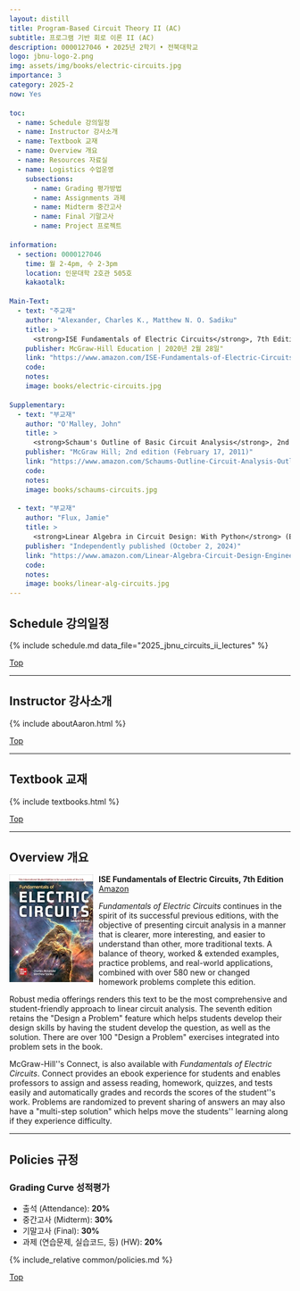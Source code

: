 ```yaml
---
layout: distill
title: Program-Based Circuit Theory II (AC)
subtitle: 프로그램 기반 회로 이론 II (AC)
description: 0000127046 • 2025년 2학기 • 전북대학교
logo: jbnu-logo-2.png
img: assets/img/books/electric-circuits.jpg
importance: 3
category: 2025-2
now: Yes

toc:
  - name: Schedule 강의일정
  - name: Instructor 강사소개
  - name: Textbook 교재
  - name: Overview 개요
  - name: Resources 자료실
  - name: Logistics 수업운영
    subsections:
      - name: Grading 평가방법
      - name: Assignments 과제
      - name: Midterm 중간고사
      - name: Final 기말고사
      - name: Project 프로젝트

information:
  - section: 0000127046
    time: 월 2-4pm, 수 2-3pm
    location: 인문대학 2호관 505호
    kakaotalk:

Main-Text:
  - text: "주교재"
    author: "Alexander, Charles K., Matthew N. O. Sadiku"
    title: >
      <strong>ISE Fundamentals of Electric Circuits</strong>, 7th Edition
    publisher: McGraw-Hill Education | 2020년 2월 28일"
    link: "https://www.amazon.com/ISE-Fundamentals-of-Electric-Circuits/dp/1260570797"
    code:
    notes:
    image: books/electric-circuits.jpg

Supplementary:
  - text: "부교재"
    author: "O'Malley, John"
    title: >
      <strong>Schaum's Outline of Basic Circuit Analysis</strong>, 2nd Edition
    publisher: "McGraw Hill; 2nd edition (February 17, 2011)"
    link: "https://www.amazon.com/Schaums-Outline-Circuit-Analysis-Outlines/dp/0071756434/"
    code:
    notes:
    image: books/schaums-circuits.jpg

  - text: "부교재"
    author: "Flux, Jamie"
    title: >
      <strong>Linear Algebra in Circuit Design: With Python</strong> (Electrical Engineering Essentials with Python)
    publisher: "Independently published (October 2, 2024)"
    link: "https://www.amazon.com/Linear-Algebra-Circuit-Design-Engineering/dp/B0DJDF1D63/"
    code:
    notes:
    image: books/linear-alg-circuits.jpg
---
```


## Schedule 강의일정

{% include schedule.md data_file="2025_jbnu_circuits_ii_lectures" %}

<a class="btncv" href="#">Top</a>

---

## Instructor 강사소개

{% include aboutAaron.html %}

<a class="btncv" href="#">Top</a>

---

## Textbook 교재

{% include textbooks.html %}

<a class="btncv" href="#">Top</a>

---

## Overview 개요

<img style="float: left; width: 150px; margin: 0 10px 10px 0;" src="/assets/img/books/electric-circuits.jpg" />

<strong>ISE Fundamentals of Electric Circuits, 7th Edition</strong> <a href="https://www.amazon.com/ISE-Fundamentals-of-Electric-Circuits/dp/1260570797">Amazon</a>

_Fundamentals of Electric Circuits_ continues in the spirit of its successful previous editions, with the objective of presenting circuit analysis in a manner that is clearer, more interesting, and easier to understand than other, more traditional texts. A balance of theory, worked & extended examples, practice problems, and real-world applications, combined with over 580 new or changed homework problems complete this edition.

Robust media offerings renders this text to be the most comprehensive and student-friendly approach to linear circuit analysis. The seventh edition retains the "Design a Problem" feature which helps students develop their design skills by having the student develop the question, as well as the solution. There are over 100 "Design a Problem" exercises integrated into problem sets in the book.

McGraw-Hill''s Connect, is also available with _Fundamentals of Electric Circuits_. Connect provides an ebook experience for students and enables professors to assign and assess reading, homework, quizzes, and tests easily and automatically grades and records the scores of the student''s work. Problems are randomized to prevent sharing of answers an may also have a "multi-step solution" which helps move the students'' learning along if they experience difficulty.

---

## Policies 규정

### Grading Curve 성적평가

- 출석 (Attendance): **20%**
- 중간고사 (Midterm): **30%**
- 기말고사 (Final): **30%**
- 과제 (연습문제, 실습코드, 등) (HW): **20%**

{% include_relative common/policies.md %}

<a class="btncv" href="#">Top</a>
